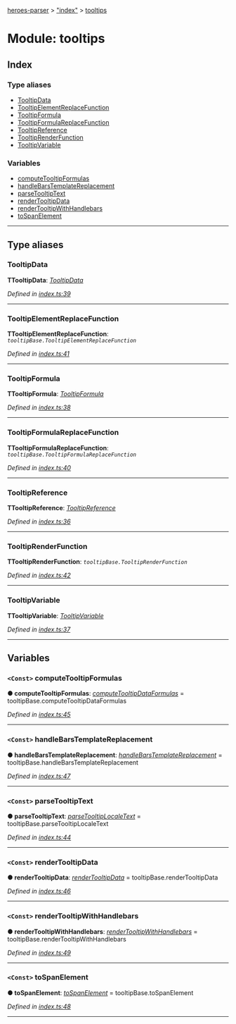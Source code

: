 [heroes-parser](../README.md) > ["index"](../modules/_index_.md) > [tooltips](../modules/_index_.tooltips.md)

# Module: tooltips

## Index

### Type aliases

* [TooltipData](_index_.tooltips.md#tooltipdata)
* [TooltipElementReplaceFunction](_index_.tooltips.md#tooltipelementreplacefunction)
* [TooltipFormula](_index_.tooltips.md#tooltipformula)
* [TooltipFormulaReplaceFunction](_index_.tooltips.md#tooltipformulareplacefunction)
* [TooltipReference](_index_.tooltips.md#tooltipreference)
* [TooltipRenderFunction](_index_.tooltips.md#tooltiprenderfunction)
* [TooltipVariable](_index_.tooltips.md#tooltipvariable)

### Variables

* [computeTooltipFormulas](_index_.tooltips.md#computetooltipformulas)
* [handleBarsTemplateReplacement](_index_.tooltips.md#handlebarstemplatereplacement)
* [parseTooltipText](_index_.tooltips.md#parsetooltiptext)
* [renderTooltipData](_index_.tooltips.md#rendertooltipdata)
* [renderTooltipWithHandlebars](_index_.tooltips.md#rendertooltipwithhandlebars)
* [toSpanElement](_index_.tooltips.md#tospanelement)

---

## Type aliases

<a id="tooltipdata"></a>

###  TooltipData

**ΤTooltipData**: *[TooltipData](../interfaces/_tooltip_.tooltipdata.md)*

*Defined in [index.ts:39](https://github.com/joeistas/heroes-parser/blob/3b278f6/src/index.ts#L39)*

___
<a id="tooltipelementreplacefunction"></a>

###  TooltipElementReplaceFunction

**ΤTooltipElementReplaceFunction**: *`tooltipBase.TooltipElementReplaceFunction`*

*Defined in [index.ts:41](https://github.com/joeistas/heroes-parser/blob/3b278f6/src/index.ts#L41)*

___
<a id="tooltipformula"></a>

###  TooltipFormula

**ΤTooltipFormula**: *[TooltipFormula](../interfaces/_tooltip_.tooltipformula.md)*

*Defined in [index.ts:38](https://github.com/joeistas/heroes-parser/blob/3b278f6/src/index.ts#L38)*

___
<a id="tooltipformulareplacefunction"></a>

###  TooltipFormulaReplaceFunction

**ΤTooltipFormulaReplaceFunction**: *`tooltipBase.TooltipFormulaReplaceFunction`*

*Defined in [index.ts:40](https://github.com/joeistas/heroes-parser/blob/3b278f6/src/index.ts#L40)*

___
<a id="tooltipreference"></a>

###  TooltipReference

**ΤTooltipReference**: *[TooltipReference](../interfaces/_tooltip_.tooltipreference.md)*

*Defined in [index.ts:36](https://github.com/joeistas/heroes-parser/blob/3b278f6/src/index.ts#L36)*

___
<a id="tooltiprenderfunction"></a>

###  TooltipRenderFunction

**ΤTooltipRenderFunction**: *`tooltipBase.TooltipRenderFunction`*

*Defined in [index.ts:42](https://github.com/joeistas/heroes-parser/blob/3b278f6/src/index.ts#L42)*

___
<a id="tooltipvariable"></a>

###  TooltipVariable

**ΤTooltipVariable**: *[TooltipVariable](../interfaces/_tooltip_.tooltipvariable.md)*

*Defined in [index.ts:37](https://github.com/joeistas/heroes-parser/blob/3b278f6/src/index.ts#L37)*

___

## Variables

<a id="computetooltipformulas"></a>

### `<Const>` computeTooltipFormulas

**● computeTooltipFormulas**: *[computeTooltipDataFormulas](_tooltip_.md#computetooltipdataformulas)* =  tooltipBase.computeTooltipDataFormulas

*Defined in [index.ts:45](https://github.com/joeistas/heroes-parser/blob/3b278f6/src/index.ts#L45)*

___
<a id="handlebarstemplatereplacement"></a>

### `<Const>` handleBarsTemplateReplacement

**● handleBarsTemplateReplacement**: *[handleBarsTemplateReplacement](_tooltip_.md#handlebarstemplatereplacement)* =  tooltipBase.handleBarsTemplateReplacement

*Defined in [index.ts:47](https://github.com/joeistas/heroes-parser/blob/3b278f6/src/index.ts#L47)*

___
<a id="parsetooltiptext"></a>

### `<Const>` parseTooltipText

**● parseTooltipText**: *[parseTooltipLocaleText](_tooltip_.md#parsetooltiplocaletext)* =  tooltipBase.parseTooltipLocaleText

*Defined in [index.ts:44](https://github.com/joeistas/heroes-parser/blob/3b278f6/src/index.ts#L44)*

___
<a id="rendertooltipdata"></a>

### `<Const>` renderTooltipData

**● renderTooltipData**: *[renderTooltipData](_tooltip_.md#rendertooltipdata)* =  tooltipBase.renderTooltipData

*Defined in [index.ts:46](https://github.com/joeistas/heroes-parser/blob/3b278f6/src/index.ts#L46)*

___
<a id="rendertooltipwithhandlebars"></a>

### `<Const>` renderTooltipWithHandlebars

**● renderTooltipWithHandlebars**: *[renderTooltipWithHandlebars](_tooltip_.md#rendertooltipwithhandlebars)* =  tooltipBase.renderTooltipWithHandlebars

*Defined in [index.ts:49](https://github.com/joeistas/heroes-parser/blob/3b278f6/src/index.ts#L49)*

___
<a id="tospanelement"></a>

### `<Const>` toSpanElement

**● toSpanElement**: *[toSpanElement](_tooltip_.md#tospanelement)* =  tooltipBase.toSpanElement

*Defined in [index.ts:48](https://github.com/joeistas/heroes-parser/blob/3b278f6/src/index.ts#L48)*

___

